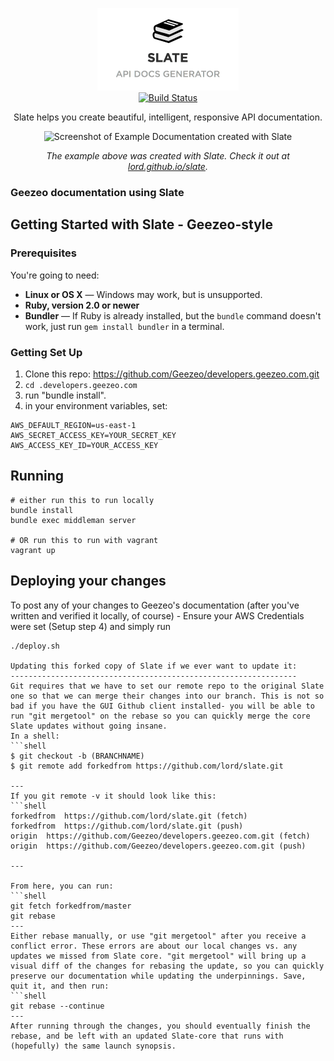 <p align="center">
  <img src="https://raw.githubusercontent.com/lord/img/master/logo-slate.png" alt="Slate: API Documentation Generator" width="226">
  <br>
  <a href="https://travis-ci.org/lord/slate"><img src="https://travis-ci.org/lord/slate.svg?branch=master" alt="Build Status"></a>
</p>

<p align="center">Slate helps you create beautiful, intelligent, responsive API documentation.</p>

<p align="center"><img src="https://dl.dropboxusercontent.com/u/95847291/github%20images/slate/slate_screenshot_new.png" width=700 alt="Screenshot of Example Documentation created with Slate"></p>

<p align="center"><em>The example above was created with Slate. Check it out at <a href="https://lord.github.io/slate">lord.github.io/slate</a>.</em></p>


### Geezeo documentation using Slate


Getting Started with Slate - Geezeo-style
-----------------------------------------

### Prerequisites

You're going to need:

 - **Linux or OS X** — Windows may work, but is unsupported.
 - **Ruby, version 2.0 or newer**
 - **Bundler** — If Ruby is already installed, but the `bundle` command doesn't work, just run `gem install bundler` in a terminal.

### Getting Set Up

1. Clone this repo: https://github.com/Geezeo/developers.geezeo.com.git
2. `cd .developers.geezeo.com`
3. run "bundle install".
4. in your environment variables, set: 
```shell
AWS_DEFAULT_REGION=us-east-1
AWS_SECRET_ACCESS_KEY=YOUR_SECRET_KEY
AWS_ACCESS_KEY_ID=YOUR_ACCESS_KEY
```

Running
-------

```shell
# either run this to run locally
bundle install
bundle exec middleman server

# OR run this to run with vagrant
vagrant up
```

Deploying your changes
----------------------
To post any of your changes to Geezeo's documentation (after you've written and verified it locally, of course) - Ensure your AWS Credentials were set (Setup step 4) and simply run 
```shell
./deploy.sh

Updating this forked copy of Slate if we ever want to update it:
----------------------------------------------------------------
Git requires that we have to set our remote repo to the original Slate one so that we can merge their changes into our branch. This is not so bad if you have the GUI Github client installed- you will be able to run "git mergetool" on the rebase so you can quickly merge the core Slate updates without going insane.
In a shell:
```shell
$ git checkout -b (BRANCHNAME)
$ git remote add forkedfrom https://github.com/lord/slate.git

---
If you git remote -v it should look like this:
```shell 
forkedfrom	https://github.com/lord/slate.git (fetch)
forkedfrom	https://github.com/lord/slate.git (push)
origin	https://github.com/Geezeo/developers.geezeo.com.git (fetch)
origin	https://github.com/Geezeo/developers.geezeo.com.git (push)

---

From here, you can run: 
```shell
git fetch forkedfrom/master
git rebase 
---
Either rebase manually, or use "git mergetool" after you receive a conflict error. These errors are about our local changes vs. any updates we missed from Slate core. "git mergetool" will bring up a visual diff of the changes for rebasing the update, so you can quickly preserve our documentation while updating the underpinnings. Save, quit it, and then run:
```shell 
git rebase --continue
---
After running through the changes, you should eventually finish the rebase, and be left with an updated Slate-core that runs with (hopefully) the same launch synopsis.


